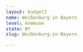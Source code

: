 ```yaml
---
layout: budget2
name: Weißenburg in Bayern
level: kommune
state: BY
slug: Weißenburg-in-Bayern

---
```



